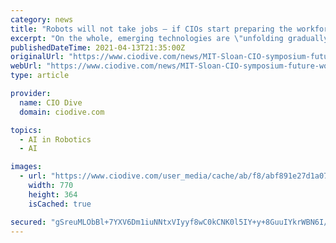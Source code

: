 ```yaml
---
category: news
title: "Robots will not take jobs — if CIOs start preparing the workforce now"
excerpt: "On the whole, emerging technologies are \"unfolding gradually\" with time for companies and workers to adapt, MIT Sloan affiliates said."
publishedDateTime: 2021-04-13T21:35:00Z
originalUrl: "https://www.ciodive.com/news/MIT-Sloan-CIO-symposium-future-work-automation/598329/"
webUrl: "https://www.ciodive.com/news/MIT-Sloan-CIO-symposium-future-work-automation/598329/"
type: article

provider:
  name: CIO Dive
  domain: ciodive.com

topics:
  - AI in Robotics
  - AI

images:
  - url: "https://www.ciodive.com/user_media/cache/ab/f8/abf891e27d1a07668c053b648db45cc8.jpg"
    width: 770
    height: 364
    isCached: true

secured: "gSreuMLObBl+7YXV6Dm1iuNNtxVIyyf8wC0kCNK0l5IY+y+8GuuIYkrWBN6I/i2W1MHMeE9tnGR4s0TiAt0BcdxdOQ1LLLparJ4INAi4GuxkejMcnyySquGuOf9LodIwI/ZazhPPkmw9lNCAiRSOtq7ZlKofGlLjrsty5r4SGNd3tZXG3sU4DJa/lpwOrJoHnfmPqNcy5vyOvyfIQ0uLSgT0Zt79npzhQnVdcEA8GPnoxF3YSrSSIYqeossiclN0m6LgiCPgCBgpjmAKbCFAxom3tVaFfxxhlVik9vuq8ZlOd7weGNe3lMHgs9R/W2AVWOw0tSu8PjVBq3KpImcm9q3EgCDNjIejoVpeDKFK2/0=;e2uulCghHXaV3Q0RxbxHqw=="
---
```


